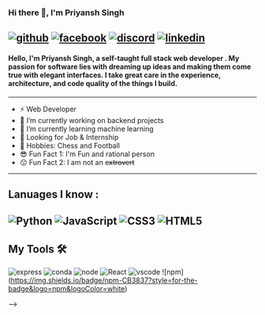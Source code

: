 ### Hi there 👋, I'm Priyansh Singh
[![github](https://img.shields.io/badge/GitHub-100000?style=for-the-badge&logo=github&logoColor=white)][4] [![facebook](https://img.shields.io/badge/Facebook-1877F2?style=for-the-badge&logo=facebook&logoColor=white)][3] [![discord](https://img.shields.io/badge/Discord-5865F2?style=for-the-badge&logo=discord&logoColor=white)][3] [![linkedin](https://img.shields.io/badge/LinkedIn-0077B5?style=for-the-badge&logo=linkedin&logoColor=white)][1]
---
#### Hello, I'm Priyansh Singh, a self-taught full stack web developer . My passion for software lies with dreaming up ideas and making them come true with elegant interfaces. I take great care in the experience, architecture, and code quality of the things I build.
---
- ⚡ Web Developer
- 🔭 I’m currently working on backend projects
- 🌱 I’m currently learning machine learning
- 👀 Looking for Job & Internship
- 🚀 Hobbies: Chess and Football
- 😎 Fun Fact 1: I'm Fun and rational person
- 😗 Fun Fact 2: I am not an ~~extrovert~~
---
**Lanuages I know :**<br/>
--
![Python](https://img.shields.io/badge/Python-FFD43B?style=for-the-badge&logo=python&logoColor=blue) ![JavaScript](https://img.shields.io/badge/JavaScript-323330?style=for-the-badge&logo=javascript&logoColor=F7DF1E) ![CSS3](https://img.shields.io/badge/CSS3-1572B6?style=for-the-badge&logo=css3&logoColor=white) ![HTML5](https://img.shields.io/badge/HTML5-E34F26?style=for-the-badge&logo=html5&logoColor=white)
---
**My Tools** 🛠 <br/>
--
![express](https://img.shields.io/badge/Express.js-000000?style=for-the-badge&logo=express&logoColor=white) ![conda](https://img.shields.io/badge/conda-342B029.svg?&style=for-the-badge&logo=anaconda&logoColor=white) ![node](https://img.shields.io/badge/Node.js-339933?style=for-the-badge&logo=nodedotjs&logoColor=white) ![React](https://img.shields.io/badge/React-20232A?style=for-the-badge&logo=react&logoColor=61DAFB) ![vscode](https://img.shields.io/badge/Visual_Studio_Code-0078D4?style=for-the-badge&logo=visual%20studio%20code&logoColor=white) ![npm] (https://img.shields.io/badge/npm-CB3837?style=for-the-badge&logo=npm&logoColor=white)

-->


[1]: https://www.linkedin.com/in/priyansh-singh-549487185/
[2]: https://discord.com/invite/zVr7NFd3
[3]: https://www.facebook.com/profile.php?id=100075648721098
[4]: https://github.com/PriyanshSingh167
